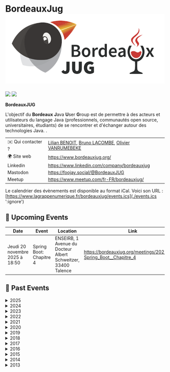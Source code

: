 # BordeauxJug ![Logo](./logo-bordeaux-jug.png ':size=100')


<img src="https://www.lagrappenumerique.fr/bordeauxjug/session-ia-generative.jpeg" width="49%"> <img src="https://www.lagrappenumerique.fr/bordeauxjug/session-ia-gemini.jpeg" width="49%">

**BordeauxJUG**

L'objectif du **Bordeaux** **J**ava **U**ser **G**roup est de permettre à des acteurs et utilisateurs du langage Java (professionnels, communautés open source, universitaires, étudiants) de se rencontrer et d'échanger autour des technologies Java.
            .

|                                |     |
| ------------------------------ | --- |
| ✉️ Qui contacter ?              | [Lilian BENOIT](https://www.linkedin.com/in/lilianbenoit/), [Bruno LACOMBE](@piradix@framapiaf.org), [Olivier VANRUMEBEKE](https://www.linkedin.com/in/vanrumbeke/) |
| 🌍 Site web                    | https://www.bordeauxjug.org/ |
| Linkedin                       | https://www.linkedin.com/company/bordeauxjug |
| Mastodon                       | https://foojay.social/@BordeauxJUG |
| Meetup                         | https://www.meetup.com/fr-FR/bordeauxjug/ |

Le calendrier des évènements est disponible au format iCal.
Voici son URL : [https://www.lagrappenumerique.fr/bordeauxjug/events.ics](./events.ics ':ignore')

<!-- EVENTS:START -->
## 📅 Upcoming Events

| Date | Event | Location | Link |
|------|--------|----------|------|
| Jeudi 20 novembre 2025 à 18:50 | Spring Boot: Chapitre 4 | ENSEIRB, 1 Avenue du Docteur Albert Schweitzer, 33400 Talence | https://bordeauxjug.org/meetings/20251120-Spring_Boot__Chapitre_4 |

## 📆 Past Events

<details>
<summary>2025</summary>

| Date | Event | Location | Link |
|------|--------|----------|------|
| Jeudi 16 octobre 2025 à 19:00 | Karate Connect : votre partenaire de combat dans l’arène des tests API | ENSEIRB, 1 Avenue du Docteur Albert Schweitzer · Talence | https://www.meetup.com/bordeauxjug/events/311318217/ |
| Jeudi 12 juin 2025 à 19:00 | Les super pouvoirs du package java.util.function | ENSEIRB 1 Avenue du Docteur Albert Schweitzer · Talence | https://www.bordeauxjug.org/ |
| Jeudi 20 mars 2025 à 19:00 | Elasticsearch Query Language: ES|QL | 1 Avenue du Docteur Albert Schweitzer, Talence | https://www.meetup.com/bordeauxjug/events/306640938/ |
| Jeudi 13 mars 2025 à 19:00 | Assemblée Générales 2025 | 1 Avenue du Docteur Albert Schweitzer, Talence | https://www.meetup.com/bordeauxjug/events/306640736/ |
| Jeudi 13 février 2025 à 19:00 | Tabby & Continue.dev : la dream team pour un IA coding assistant | 1 Avenue du Docteur Albert Schweitzer, Talence | https://www.meetup.com/bordeauxjug/events/306028825/ |
| Jeudi 16 janvier 2025 à 19:00 | Optimisation des images Docker Java avec Jdeps, Jlink et les layers Docker | 1 Avenue du Docteur Albert Schweitzer, Talence | https://www.meetup.com/bordeauxjug/events/305522695/ |
</details>

<details>
<summary>2024</summary>

| Date | Event | Location | Link |
|------|--------|----------|------|
| Jeudi 12 décembre 2024 à 19:00 | Picocli : mets du Java dans ton terminal !  | 1 Avenue du Docteur Albert Schweitzer, Talence | https://www.meetup.com/bordeauxjug/events/304849722/ |
| Jeudi 14 novembre 2024 à 19:00 | IA générative en action: Intégrez les LLM dans vos applications | 1 Avenue du Docteur Albert Schweitzer, Talence | https://www.meetup.com/bordeauxjug/events/304423651/ |
| Jeudi 10 octobre 2024 à 19:00 | Quarkus : Greener, Better, Faster, stronger. | 1 Avenue du Docteur Albert Schweitzer, Talence | https://www.meetup.com/bordeauxjug/events/303769488/ |
| Jeudi 26 septembre 2024 à 19:00 | Design First : OpenApi et AsyncApi en action ! | 1 Avenue du Docteur Albert Schweitzer, Talence | https://www.meetup.com/bordeauxjug/events/303373620/ |
| Jeudi 18 juillet 2024 à 19:00 | JUG Off 2024 | Place Alcala de Henares, 33400, Talence | https://www.meetup.com/bordeauxjug/events/302240218/ |
| Mercredi 19 juin 2024 à 19:00 | Java 22+ | 1 Avenue du Docteur Albert Schweitzer, Talence | https://www.meetup.com/bordeauxjug/events/301614999/ |
| Jeudi 06 juin 2024 à 19:00 | Wargames - Java vulnerabilities and why you should care | 1 Avenue du Docteur Albert Schweitzer, Talence | https://www.meetup.com/bordeauxjug/events/301350591/ |
| Jeudi 23 mai 2024 à 19:00 | Comment être un développeur à 360° en 2024 | 1 Avenue du Docteur Albert Schweitzer, Talence | https://www.meetup.com/bordeauxjug/events/300982636/ |
| Jeudi 04 avril 2024 à 19:00 | Builds Reproductibles avec Apache Maven | 1 Avenue du Docteur Albert Schweitzer, Talence | https://www.meetup.com/bordeauxjug/events/299990747/ |
| Jeudi 21 mars 2024 à 19:00 | Le versioning des APIs REST: dans la vraie vie on fait comment? | 1 Avenue du Docteur Albert Schweitzer, Talence | https://www.meetup.com/bordeauxjug/events/299719481/ |
| Lundi 11 mars 2024 à 19:00 | Assemblée Générales 2024 | 1 Avenue du Docteur Albert Schweitzer, Talence | https://www.meetup.com/bordeauxjug/events/299601637/ |
| Jeudi 15 février 2024 à 19:00 | Découvrir le Property Based Testing : De la Théorie à la Pratique avec jqwik | 1 Avenue du Docteur Albert Schweitzer, Talence | https://www.meetup.com/bordeauxjug/events/298948411/ |
| Jeudi 18 janvier 2024 à 19:00 | Generative IA par la pratique : cas concrets  d'un LLM en Java, LangChain4J | 1 Avenue du Docteur Albert Schweitzer, Talence | https://www.meetup.com/bordeauxjug/events/298313430/ |
</details>

<details>
<summary>2023</summary>

| Date | Event | Location | Link |
|------|--------|----------|------|
| Jeudi 23 novembre 2023 à 19:00 | Les promesses de Loom ... Soyez au rendez-vous ! | 1 Avenue du Docteur Albert Schweitzer, Talence | https://www.meetup.com/bordeauxjug/events/297384459/ |
| Jeudi 26 octobre 2023 à 19:00 | La recherche à l'ère de l'IA | 1 Avenue du Docteur Albert Schweitzer, Talence | https://www.meetup.com/bordeauxjug/events/296632690/ |
| Jeudi 06 juillet 2023 à 19:00 | JUG Off 2023 | 20 All. du 7ème art, Talence | https://www.meetup.com/bordeauxjug/events/294526561/ |
| Jeudi 08 juin 2023 à 19:00 | Laptop as Code | 1 Avenue du Docteur Albert Schweitzer, Talence | https://www.meetup.com/bordeauxjug/events/293890281/ |
| Jeudi 27 avril 2023 à 19:00 | Fluid Pull Request | 1 Avenue du Docteur Albert Schweitzer, Talence | https://www.meetup.com/bordeauxjug/events/292991518/ |
| Jeudi 06 avril 2023 à 19:00 | CRaC vs GraalVM, pour un démarrage rapide | 1 Avenue du Docteur Albert Schweitzer, Talence | https://www.meetup.com/bordeauxjug/events/292473540/ |
| Lundi 13 mars 2023 à 19:00 | AG 2023 | 1 Avenue du Docteur Albert Schweitzer, Talence | https://www.meetup.com/bordeauxjug/events/292117139/ |
| Jeudi 23 février 2023 à 19:00 | JOOQ, joy of SQL | 1 Avenue du Docteur Albert Schweitzer, Talence | https://www.meetup.com/bordeauxjug/events/291725364/ |
</details>

<details>
<summary>2022</summary>

| Date | Event | Location | Link |
|------|--------|----------|------|
| Jeudi 15 décembre 2022 à 19:00 | 400 API et 2000 types : genèse du nouveau client Java pour Elasticsearch | 1 Avenue du Docteur Albert Schweitzer, Talence | https://www.meetup.com/bordeauxjug/events/290213190/ |
| Mardi 18 octobre 2022 à 19:00 | Micronaut Test Resources | 1 Avenue du Docteur Albert Schweitzer, Talence | https://www.meetup.com/bordeauxjug/events/289013582/ |
| Jeudi 22 septembre 2022 à 19:00 | Programmation Asynchrone avec Loom | 1 Avenue du Docteur Albert Schweitzer, Talence | https://www.meetup.com/bordeauxjug/events/288362719/ |
| Jeudi 09 juin 2022 à 19:00 | Quarkus World Tour 2022 s'arrête au BordeauxJUG | 1 Avenue du Docteur Albert Schweitzer, Talence | https://www.meetup.com/bordeauxjug/events/286319172/ |
| Samedi 28 mai 2022 à 10:00 | Workshop Kafka Streams 101 | 1 Avenue du Docteur Albert Schweitzer, Talence | https://www.meetup.com/bordeauxjug/events/285941366/ |
| Jeudi 12 mai 2022 à 19:00 | Architecture microservices & cohérence des données : mais comment pour de vrai ? | 1 Avenue du Docteur Albert Schweitzer, Talence | https://www.meetup.com/bordeauxjug/events/285680552/ |
| Jeudi 07 avril 2022 à 19:00 | Développer un opérateur Kubernetes en Java, c'est possible ! | 1 Avenue du Docteur Albert Schweitzer, Talence | https://www.meetup.com/bordeauxjug/events/284935523/ |
| Jeudi 24 mars 2022 à 19:00 | A GraphQL-based Schema Architecture for Microservices | Online | https://www.meetup.com/bordeauxjug/events/284773930/ |
| Jeudi 10 mars 2022 à 19:00 | AG 2022 | 1 Avenue du Docteur Albert Schweitzer, Talence | https://www.meetup.com/bordeauxjug/events/284450934/ |
</details>

<details>
<summary>2021</summary>

| Date | Event | Location | Link |
|------|--------|----------|------|
| Jeudi 09 décembre 2021 à 19:00 | Blockchain: fondements technologiques et cas d'usage | 1 Avenue du Docteur Albert Schweitzer, Talence | https://www.meetup.com/bordeauxjug/events/282476863/ |
| Mardi 16 novembre 2021 à 19:00 | Java 17 la dernière LTS par Rémi Forax | 1 Avenue du Docteur Albert Schweitzer, Talence | https://www.meetup.com/bordeauxjug/events/281736541/ |
| Jeudi 16 septembre 2021 à 19:00 | Quarkus World Tour s'arrête à Bordeaux | Online | https://www.meetup.com/bordeauxjug/events/280673402/ |
| Jeudi 08 juillet 2021 à 19:00 | JUG Off 2021 | Place Alcala de Henares, 33400, Talence | https://www.meetup.com/bordeauxjug/events/279257003/ |
| Jeudi 24 juin 2021 à 19:00 | Java côté serveur : 22 ans et toujours fringuant ! | Online | https://www.meetup.com/bordeauxjug/events/278914207/ |
| Jeudi 20 mai 2021 à 19:00 | Gradle 7: Le guide de survie Gradle | Online | https://www.meetup.com/bordeauxjug/events/278050081/ |
| Jeudi 22 avril 2021 à 19:00 | Java 16 - Les nouveautés | Online | https://www.meetup.com/bordeauxjug/events/277451860/ |
| Lundi 22 mars 2021 à 19:00 | AG 2021 | Online | https://www.meetup.com/bordeauxjug/events/277008416/ |
| Jeudi 11 mars 2021 à 19:00 | JHipster ❤️ Quarkus: Supersonic, Subatomic Full Stack Application | Online | https://www.meetup.com/bordeauxjug/events/276719004/ |
| Jeudi 18 février 2021 à 19:00 | Hibernate in complex projects – Can we be a little faster? | Online | https://www.meetup.com/bordeauxjug/events/276178510/ |
| Jeudi 21 janvier 2021 à 19:00 | Don't fear outdated caches -- change data capture to the rescue!  | Online | https://www.meetup.com/bordeauxjug/events/275773605/ |
</details>

<details>
<summary>2020</summary>

| Date | Event | Location | Link |
|------|--------|----------|------|
| Jeudi 17 décembre 2020 à 19:00 | 3 easy improvements in your microservices architecture | Online | https://www.meetup.com/bordeauxjug/events/275058477/ |
| Jeudi 19 novembre 2020 à 19:00 | Plug-in Architectures for Java with Layrry and the Java Module System | Online | https://www.meetup.com/bordeauxjug/events/274507026/ |
| Jeudi 15 octobre 2020 à 19:00 | Mieux maîtriser la performance applicative avec la librairie de test QuickPerf | Online | https://www.meetup.com/bordeauxjug/events/273864451/ |
| Jeudi 10 septembre 2020 à 19:00 | Spring Boot Loves K8s | Online | https://www.meetup.com/bordeauxjug/events/272912566/ |
| Jeudi 09 juillet 2020 à 19:00 | JUG Off 2020 | Place Alcala de Henares, 33400, Talence | https://www.meetup.com/bordeauxjug/events/271759227/ |
| Jeudi 25 juin 2020 à 19:00 | Profiling et monitoring de JVM avec Arthas | Online | https://www.meetup.com/bordeauxjug/events/271338389/ |
| Jeudi 28 mai 2020 à 19:00 | Artificial Intelligence on Quarkus: I love it when an OptaPlan comes together | Online | https://www.meetup.com/bordeauxjug/events/270786885/ |
| Jeudi 30 avril 2020 à 19:00 | La concurrence sans s’emmêler les ficelles avec Project Loom | Online | https://www.meetup.com/bordeauxjug/events/270182876/ |
| Jeudi 20 février 2020 à 19:00 | Montée de version sans interruption de services | 1 Avenue du Docteur Albert Schweitzer, Talence | https://www.meetup.com/bordeauxjug/events/268624020/ |
| Jeudi 23 janvier 2020 à 19:00 | News du support de Kotlin dans Spring ? Et Spring Boot avec GraalVM native | 1 Avenue du Docteur Albert Schweitzer, Talence | https://www.meetup.com/bordeauxjug/events/267666612/ |
| Jeudi 16 janvier 2020 à 19:00 | AG 2020 | 1 Avenue du Docteur Albert Schweitzer, Talence | https://www.meetup.com/bordeauxjug/events/267863950/ |
</details>

<details>
<summary>2019</summary>

| Date | Event | Location | Link |
|------|--------|----------|------|
| Jeudi 12 décembre 2019 à 19:00 | La modularité au (micro) service de l'espace client Orange | 1 Avenue du Docteur Albert Schweitzer, Talence | https://www.meetup.com/bordeauxjug/events/266994044/ |
| Jeudi 21 novembre 2019 à 19:00 | Introduction à la programmation par contraintes | 1 Avenue du Docteur Albert Schweitzer, Talence | https://www.meetup.com/bordeauxjug/events/266232132/ |
| Jeudi 17 octobre 2019 à 19:00 | La JVM et Docker, vers une symbiose parfaite ! | 1 Avenue du Docteur Albert Schweitzer, Talence | https://www.meetup.com/bordeauxjug/events/265368300/ |
| Jeudi 05 septembre 2019 à 19:00 | Quarkus: Supersonique Subatomique Java  | 1 Avenue du Docteur Albert Schweitzer, Talence | https://www.meetup.com/bordeauxjug/events/263399748/ |
| Jeudi 11 juillet 2019 à 19:30 | JUG Off 2019 | Place Alcala de Henares, 33400, Talence | https://www.meetup.com/bordeauxjug/events/262595991/ |
| Jeudi 06 juin 2019 à 19:00 | Le DDD et les patterns tactiques | 1 Avenue du Docteur Albert Schweitzer, Talence | https://www.meetup.com/bordeauxjug/events/261789353/ |
| Jeudi 16 mai 2019 à 19:00 | Java 11, 12.. c'est le moment de remplacer son JDK 8 | 1 Avenue du Docteur Albert Schweitzer, Talence | https://www.meetup.com/bordeauxjug/events/261250540/ |
| Jeudi 25 avril 2019 à 19:00 | Construire une architecture élastique basée sur les événements dans AWS | 1 Avenue du Docteur Albert Schweitzer, Talence | https://www.meetup.com/bordeauxjug/events/260351006/ |
| Jeudi 21 mars 2019 à 19:00 | Etre productif avec JHipster | 1 Avenue du Docteur Albert Schweitzer, Talence | https://www.meetup.com/bordeauxjug/events/259556423/ |
| Jeudi 21 février 2019 à 19:00 | Back to Basics : Ne perdez plus votre Temps avec les Dates | 1 Avenue du Docteur Albert Schweitzer, Talence | https://www.meetup.com/bordeauxjug/events/258695264/ |
| Jeudi 17 janvier 2019 à 19:00 | Micronaut puis Flutter | 1 Avenue du Docteur Albert Schweitzer, Talence | https://www.meetup.com/bordeauxjug/events/257938877/ |
| Jeudi 10 janvier 2019 à 19:00 | AG 2019 | 1 Avenue du Docteur Albert Schweitzer, Talence | https://www.meetup.com/bordeauxjug/events/257862112/ |
</details>

<details>
<summary>2018</summary>

| Date | Event | Location | Link |
|------|--------|----------|------|
| Jeudi 13 décembre 2018 à 19:00 | Web components en 2018, on en est où ? | 1 Avenue du Docteur Albert Schweitzer, Talence | https://www.meetup.com/bordeauxjug/events/257016263/ |
| Jeudi 15 novembre 2018 à 19:00 | Au delà des brokers: un tour de l'environnement Kafka | 1 Avenue du Docteur Albert Schweitzer, Talence | https://www.meetup.com/bordeauxjug/events/256161168/ |
| Jeudi 11 octobre 2018 à 19:00 | Ceinture noire Karate en tests d'API REST | 1 Avenue du Docteur Albert Schweitzer, Talence | https://www.meetup.com/bordeauxjug/events/255244535/ |
| Jeudi 20 septembre 2018 à 19:00 | Soirée Apache Maven | 1 Avenue du Docteur Albert Schweitzer, Talence | https://www.meetup.com/bordeauxjug/events/254457225/ |
| Jeudi 12 juillet 2018 à 19:00 | JUG Off 2018 | Place Alcala de Henares, 33400, Talence | https://www.meetup.com/bordeauxjug/events/252304027/ |
| Mercredi 20 juin 2018 à 19:00 | Mettre en place simplement la sécurité de ces applications avec Keycloak | 1 Avenue du Docteur Albert Schweitzer, Talence | https://www.meetup.com/bordeauxjug/events/251623732/ |
| Jeudi 17 mai 2018 à 19:00 | Soirée BlockChain | 1 Avenue du Docteur Albert Schweitzer, Talence | https://www.meetup.com/bordeauxjug/events/250558478/ |
| Mercredi 25 avril 2018 à 19:00 | Applications réactives avec Eclipse Vert.x | 1 Avenue du Docteur Albert Schweitzer, Talence | https://www.meetup.com/bordeauxjug/events/249581959/ |
| Jeudi 29 mars 2018 à 19:00 | Boîte à outils mémoire de la JVM ... | 1 Avenue du Docteur Albert Schweitzer, Talence | https://www.meetup.com/bordeauxjug/events/248955519/ |
| Jeudi 15 février 2018 à 19:00 | Mettez à profit toutes les fonctionnalités de Kubernetes pour vos microservices | 1 Avenue du Docteur Albert Schweitzer, Talence | https://www.meetup.com/bordeauxjug/events/247490956/ |
| Jeudi 18 janvier 2018 à 19:00 | Soirée Gilded-Rose  | 1 Avenue du Docteur Albert Schweitzer, Talence | https://www.meetup.com/bordeauxjug/events/246724353/ |
</details>

<details>
<summary>2017</summary>

| Date | Event | Location | Link |
|------|--------|----------|------|
| Jeudi 14 décembre 2017 à 19:00 | AG 2017 | Place Alcala de Henares, 33400, Talence | https://www.meetup.com/bordeauxjug/events/245811130/ |
| Jeudi 07 décembre 2017 à 19:00 | Modernisez vos API, passez à GraphQL! | 1 Avenue du Docteur Albert Schweitzer, Talence | https://www.meetup.com/bordeauxjug/events/245214238/ |
| Jeudi 16 novembre 2017 à 19:00 | Clean Code – Comment coder propre | 1 Avenue du Docteur Albert Schweitzer, Talence | https://www.meetup.com/bordeauxjug/events/244964590/ |
| Jeudi 12 octobre 2017 à 19:00 | Serverless avec AWS Lambda ? | 1 Avenue du Docteur Albert Schweitzer, Talence | https://www.meetup.com/bordeauxjug/events/243960460/ |
| Mercredi 13 septembre 2017 à 19:00 | Préparez vous à la modularité selon Java 9 par Alexis Hassler | 1 Avenue du Docteur Albert Schweitzer, Talence | https://www.meetup.com/bordeauxjug/events/243122966/ |
| Jeudi 06 juillet 2017 à 21:30 | JUG OFF | Place Alcala de Henares, 33400, Talence | https://www.meetup.com/bordeauxjug/events/241343292/ |
| Jeudi 06 juillet 2017 à 19:00 | Raspberry Pi with Java 9 (au LABRI) | Domaine universitaire, 351, cours de la Libération, 33405 Talence, Talence | https://www.meetup.com/bordeauxjug/events/241198031/ |
| Jeudi 22 juin 2017 à 19:00 | DDD, P&A, ES, CQRS, ETC | 1 Avenue du Docteur Albert Schweitzer, Talence | https://www.meetup.com/bordeauxjug/events/240754591/ |
| Jeudi 08 juin 2017 à 19:00 | Stream Processing avec Apache Flink | 1 Avenue du Docteur Albert Schweitzer, Talence | https://www.meetup.com/bordeauxjug/events/240460871/ |
| Jeudi 04 mai 2017 à 19:00 | Ingest Node : (Ré)indexer et enrichir des documents dans ElasticSearch | 1 Avenue du Docteur Albert Schweitzer, Talence | https://www.meetup.com/bordeauxjug/events/239283917/ |
| Jeudi 13 avril 2017 à 19:00 | Living documentation, ou comment faire de la documentation sans l'écrire. | 1 Avenue du Docteur Albert Schweitzer, Talence | https://www.meetup.com/bordeauxjug/events/238993162/ |
| Jeudi 23 mars 2017 à 19:00 | TypeScript : dès lundi sur votre App Legacy | 1 Avenue du Docteur Albert Schweitzer, Talence | https://www.meetup.com/bordeauxjug/events/238356406/ |
| Jeudi 12 janvier 2017 à 19:00 | Functional web applications with Kotlin and Spring 5 | 1 Avenue du Docteur Albert Schweitzer, Talence | https://www.meetup.com/bordeauxjug/events/236351273/ |
</details>

<details>
<summary>2016</summary>

| Date | Event | Location | Link |
|------|--------|----------|------|
| Jeudi 15 décembre 2016 à 19:00 | "Plateforme dynamique, #docker #dns #scalabilité... Où sont mes microservices ?" | 1 Avenue du Docteur Albert Schweitzer, Talence | https://www.meetup.com/bordeauxjug/events/235866651/ |
| Mercredi 07 décembre 2016 à 19:00 | AG 2016 | 1 Avenue du Docteur Albert Schweitzer, Talence | https://www.meetup.com/bordeauxjug/events/235866508/ |
| Jeudi 17 novembre 2016 à 19:00 | SonarLint et SonarQube pour détecter les bugs, code smells et vulnérabilités | 1 Avenue du Docteur Albert Schweitzer, Talence | https://www.meetup.com/bordeauxjug/events/235485040/ |
| Jeudi 27 octobre 2016 à 19:00 | Java EE, Micro Profile, TypeScript et Angular 2 | 1 Avenue du Docteur Albert Schweitzer, Talence | https://www.meetup.com/bordeauxjug/events/234702577/ |
| Jeudi 22 septembre 2016 à 19:00 | Ionic, un framework mobile hybride fun et addictif | 1 Avenue du Docteur Albert Schweitzer, Talence | https://www.meetup.com/bordeauxjug/events/233895791/ |
| Mardi 05 juillet 2016 à 19:00 | Bordeaux JUG Off 2016 | 14-18 Cours Albret, Bordeaux | https://www.meetup.com/bordeauxjug/events/232348696/ |
| Jeudi 09 juin 2016 à 19:00 | Eclipse Che: the Next-Gen Eclipse IDE | 1 Avenue du Docteur Albert Schweitzer, Talence | https://www.meetup.com/bordeauxjug/events/231401974/ |
| Jeudi 12 mai 2016 à 19:00 | Hawkular Powers: Le Dev au pistolet d'Ops | 1 Avenue du Docteur Albert Schweitzer, Talence | https://www.meetup.com/bordeauxjug/events/230822572/ |
| Mardi 12 avril 2016 à 19:00 | JIGSAW notre sauveur | 1 Avenue du Docteur Albert Schweitzer, Talence | https://www.meetup.com/bordeauxjug/events/230045752/ |
| Jeudi 31 mars 2016 à 19:00 | De Zéro à Héros avec Spring Boot | 1 Avenue du Docteur Albert Schweitzer, Talence | https://www.meetup.com/bordeauxjug/events/229566440/ |
| Mercredi 10 février 2016 à 19:00 | Let's React | 1 Avenue du Docteur Albert Schweitzer, Talence | https://www.meetup.com/bordeauxjug/events/228464263/ |
| Jeudi 21 janvier 2016 à 19:00 | Quickie Party | 1 Avenue du Docteur Albert Schweitzer, Talence | https://www.meetup.com/bordeauxjug/events/228184140/ |
</details>

<details>
<summary>2015</summary>

| Date | Event | Location | Link |
|------|--------|----------|------|
| Mardi 15 décembre 2015 à 19:00 | AG 2015 | 1 Avenue du Docteur Albert Schweitzer, Talence | https://www.meetup.com/bordeauxjug/events/227402106/ |
| Jeudi 10 décembre 2015 à 19:00 | Intégration Spark/Cassandra, théorie et pratique | 1 Avenue du Docteur Albert Schweitzer, Talence | https://www.meetup.com/bordeauxjug/events/227072081/ |
| Jeudi 19 novembre 2015 à 19:00 | Machine Learning avec Spark | 1 Avenue du Docteur Albert Schweitzer, Talence | https://www.meetup.com/bordeauxjug/events/226638295/ |
| Jeudi 22 octobre 2015 à 19:00 | Continuous Delivery avec Jenkins et Docker | 1 Avenue du Docteur Albert Schweitzer, Talence | https://www.meetup.com/bordeauxjug/events/226039925/ |
| Jeudi 24 septembre 2015 à 19:00 | Asciidoctor RTFM | 1 Avenue du Docteur Albert Schweitzer, Talence | https://www.meetup.com/bordeauxjug/events/225140026/ |
| Mercredi 08 juillet 2015 à 19:00 | Jug Off 2015 | 14-18 Cours Albret, Bordeaux | https://www.meetup.com/bordeauxjug/events/223699329/ |
| Mercredi 17 juin 2015 à 19:00 | Hibernate OGM : ORM et NoSQL sont-ils solubles? | 1 Avenue du Docteur Albert Schweitzer, Talence | https://www.meetup.com/bordeauxjug/events/222982961/ |
| Mardi 05 mai 2015 à 19:00 | Convention over configuration: the Gradle Way | 1 Avenue du Docteur Albert Schweitzer, Talence | https://www.meetup.com/bordeauxjug/events/222040907/ |
| Jeudi 16 avril 2015 à 19:00 | À la découverte de MongoDB 3.0 ! | 1 Avenue du Docteur Albert Schweitzer, Talence | https://www.meetup.com/bordeauxjug/events/221648599/ |
| Jeudi 19 mars 2015 à 19:00 | Soirée Cassandra avec Sébastien Augereau | 1 Avenue du Docteur Albert Schweitzer, Talence | https://www.meetup.com/bordeauxjug/events/220850469/ |
| Jeudi 05 février 2015 à 19:00 | Lucy in the cloud with Docker | 1 Avenue du Docteur Albert Schweitzer, Talence | https://www.meetup.com/bordeauxjug/events/220124167/ |
| Jeudi 22 janvier 2015 à 19:00 | LP4J, a song of Java, MIDI and websockets | 1 Avenue du Docteur Albert Schweitzer, Talence | https://www.meetup.com/bordeauxjug/events/219792716/ |
</details>

<details>
<summary>2014</summary>

| Date | Event | Location | Link |
|------|--------|----------|------|
| Jeudi 11 décembre 2014 à 19:00 | Jeudi 11 décembre : AG du JUG | 1 Avenue du Docteur Albert Schweitzer, Talence | https://www.meetup.com/bordeauxjug/events/218973416/ |
| Jeudi 04 décembre 2014 à 19:00 | Jeudi 4 Décembre : Soirée JHipster | 1 Avenue du Docteur Albert Schweitzer, Talence | https://www.meetup.com/bordeauxjug/events/218765429/ |
| Jeudi 13 novembre 2014 à 19:00 | Introduction à Clojure et Live Coding | 1 Avenue du Docteur Albert Schweitzer, Talence | https://www.meetup.com/bordeauxjug/events/218255602/ |
| Jeudi 23 octobre 2014 à 19:00 | CDI Today... and Tomorow (A. Goncalves) | 1 Avenue du Docteur Albert Schweitzer, Talence | https://www.meetup.com/bordeauxjug/events/213012482/ |
| Jeudi 25 septembre 2014 à 19:00 | La persistance polyglotte ou comment intégrer quatre moteurs de bases de données | 1 Avenue du Docteur Albert Schweitzer, Talence | https://www.meetup.com/bordeauxjug/events/207221112/ |
| Lundi 07 juillet 2014 à 19:00 | Jug Off au Connemara | 14-18 Cours Albret, Bordeaux | https://www.meetup.com/bordeauxjug/events/192113902/ |
| Mercredi 11 juin 2014 à 19:00 | Appliquer le Web aux données | 1 Avenue du Docteur Albert Schweitzer, Talence | https://www.meetup.com/bordeauxjug/events/186439052/ |
| Jeudi 22 mai 2014 à 19:00 | Des applications réactives avec Spring 4, AngularDart et Websocket | 1 Avenue du Docteur Albert Schweitzer, Talence | https://www.meetup.com/bordeauxjug/events/182201392/ |
| Mercredi 09 avril 2014 à 19:00 | Java 8 Lambdas and Devices | 1 Avenue du Docteur Albert Schweitzer, Talence | https://www.meetup.com/bordeauxjug/events/170169002/ |
| Jeudi 03 avril 2014 à 19:00 | Groovy vs Java 8 | 1 Avenue du Docteur Albert Schweitzer, Talence | https://www.meetup.com/bordeauxjug/events/173192882/ |
| Samedi 22 mars 2014 à 14:00 | Wikidata Workshop | 1 Avenue du Docteur Albert Schweitzer, Talence | https://www.meetup.com/bordeauxjug/events/168636382/ |
| Jeudi 13 mars 2014 à 19:00 | Live coding: Web temps réel avec Play 2 | 1 Avenue du Docteur Albert Schweitzer, Talence | https://www.meetup.com/bordeauxjug/events/170163822/ |
| Samedi 15 février 2014 à 12:00 | Dart Flight school | 1 Avenue du Docteur Albert Schweitzer, Talence | https://www.meetup.com/bordeauxjug/events/164822362/ |
| Jeudi 13 février 2014 à 19:00 | JavaEE : Apache TomEE | 1 Avenue du Docteur Albert Schweitzer, Talence | https://www.meetup.com/bordeauxjug/events/164013362/ |
| Jeudi 16 janvier 2014 à 19:00 | Java 8 : lambdas, Streams et Collectors, le nouveau visage de l’API Collection | 1 Avenue du Docteur Albert Schweitzer, Talence | https://www.meetup.com/bordeauxjug/events/158426962/ |
</details>

<details>
<summary>2013</summary>

| Date | Event | Location | Link |
|------|--------|----------|------|
| Lundi 16 décembre 2013 à 19:00 | AG 2013 du BordeauxJUG | 1 Avenue du Docteur Albert Schweitzer, Talence | https://www.meetup.com/bordeauxjug/events/149668812/ |
| Mercredi 11 décembre 2013 à 19:00 | Lambdas, from the great closure war to Java 8, an unexpected journey | 1 Avenue du Docteur Albert Schweitzer, Talence | https://www.meetup.com/bordeauxjug/events/153792532/ |
| Jeudi 14 novembre 2013 à 19:00 | Jeudi 14 Nov: What's The Fold | 1 Avenue du Docteur Albert Schweitzer, Talence | https://www.meetup.com/bordeauxjug/events/148668382/ |
| Jeudi 17 octobre 2013 à 19:00 | Jeudi 17 Oct: Les lambdas arrivent, mais avez-vous bien compris les Generics ? | 1 Avenue du Docteur Albert Schweitzer, Talence | https://www.meetup.com/bordeauxjug/events/143511422/ |
</details>
<!-- EVENTS:END -->
